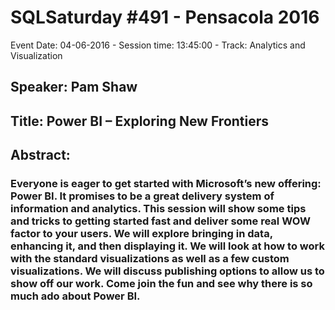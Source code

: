 # SQLSaturday #491 - Pensacola 2016
Event Date: 04-06-2016 - Session time: 13:45:00 - Track: Analytics and Visualization
## Speaker: Pam Shaw
## Title: Power BI – Exploring New Frontiers
## Abstract:
### Everyone is eager to get started with Microsoft’s new offering: Power BI.  It promises to be a great delivery system of information and analytics.  This session will show some tips and tricks to getting started fast and deliver some real WOW factor to your users.  We will explore bringing in data, enhancing it, and then displaying it.  We will look at how to work with the standard visualizations as well as a few custom visualizations.  We will discuss publishing options to allow us to show off our work.  Come join the fun and see why there is so much ado about Power BI.
